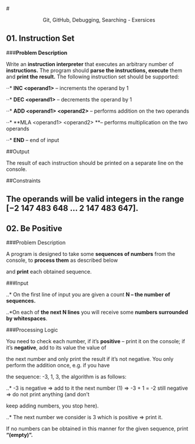 #<p align="center"> Git, GitHub, Debugging, Searching - Exersices <p>

## 01. **Instruction Set**

###**Problem Description**

Write an **instruction interpreter** that executes an arbitrary number of **instructions.** The program should **parse the
 instructions, execute** them and **print the result.** The following instruction set should be supported:

⋅⋅* **INC &lt;operand1&gt;** – increments the operand by 1

⋅⋅* **DEC &lt;operand1&gt;** – decrements the operand by 1

⋅⋅* **ADD &lt;operand1&gt; &lt;operand2&gt;** – performs addition on the two operands

⋅⋅* **MLA &lt;operand1&gt; &lt;operand2&gt; **– performs multiplication on the two operands

⋅⋅* **END** – end of input

##Output

The result of each instruction should be printed on a separate line on the console.

##Constraints

 The operands will be valid **integers** in the range **[−2 147 483 648 … 2 147 483 647]**.
---

## 02. **Be Positive**

###Problem Description

A program is designed to take some **sequences of numbers** from the console, to **process them** as described below

and **print** each obtained sequence.

###Input

..* On the first line of input you are given a count **N – the number of sequences.**

..*On each of **the next N lines** you will receive some **numbers surrounded by whitespaces**.

###Processing Logic

You need to check each number, if it’s **positive** – print it on the console; if it’s **negative**, add to its value the value of

the next number and only print the result if it’s not negative. You only perform the addition once, e.g. if you have

the sequence: -3, 1, 3, the algorithm is as follows:

..* -3 is negative =&gt; add to it the next number (1) =&gt; -3 + 1 = -2 still negative =&gt; do not print anything (and don’t

keep adding numbers, you stop here).

..* The next number we consider is 3 which is positive =&gt; print it.

If no numbers can be obtained in this manner for the given sequence, print **“(empty)”.**